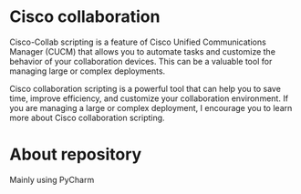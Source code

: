 # Cisco collaboration 
Cisco-Collab scripting is a feature of Cisco Unified Communications Manager (CUCM) that allows you to automate tasks and customize the behavior of your collaboration devices. 
This can be a valuable tool for managing large or complex deployments.

Cisco collaboration scripting is a powerful tool that can help you to save time, improve efficiency, and customize your collaboration environment. 
If you are managing a large or complex deployment, I encourage you to learn more about Cisco collaboration scripting.

# About repository
Mainly using PyCharm 
